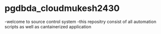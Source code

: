 # pgdbda_cloudmukesh2430
-welcome to source control system
-this repositry consist of all automation scripts as well as cantainerized application
